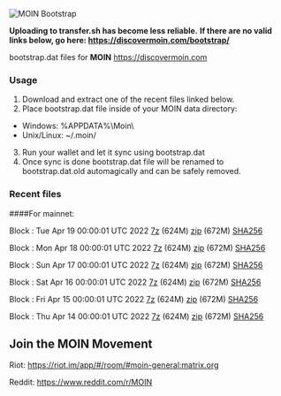 ![MOIN Bootstrap](https://i.imgur.com/KjM1jMp.jpg)

**Uploading to transfer.sh has become less reliable.**
**If there are no valid links below, go here: https://discovermoin.com/bootstrap/**

bootstrap.dat files for **MOIN** https://discovermoin.com

### Usage

1. Download and extract one of the recent files linked below.
2. Place bootstrap.dat file inside of your MOIN data directory:
 - Windows: %APPDATA%\Moin\
 - Unix/Linux: ~/.moin/
3. Run your wallet and let it sync using bootstrap.dat
4. Once sync is done bootstrap.dat file will be renamed to bootstrap.dat.old automagically and can be safely removed.


### Recent files

####For mainnet:

Block : Tue Apr 19 00:00:01 UTC 2022 [7z](https://transfer.sh/UQVi9D/bootstrap.dat.20220419.7z) (624M) [zip](https://transfer.sh/czVflh/bootstrap.dat.20220419.zip) (672M) [SHA256](https://transfer.sh/MtK9RY/sha256.txt)

Block : Mon Apr 18 00:00:01 UTC 2022 [7z](https://transfer.sh/6kGUph/bootstrap.dat.20220418.7z) (624M) [zip](https://transfer.sh/ifA8vH/bootstrap.dat.20220418.zip) (672M) [SHA256](https://transfer.sh/052DXH/sha256.txt)

Block : Sun Apr 17 00:00:01 UTC 2022 [7z](https://transfer.sh/rKqTre/bootstrap.dat.20220417.7z) (624M) [zip](https://transfer.sh/zlzDqo/bootstrap.dat.20220417.zip) (672M) [SHA256](https://transfer.sh/7evp9z/sha256.txt)

Block : Sat Apr 16 00:00:01 UTC 2022 [7z](https://transfer.sh/vkFeYP/bootstrap.dat.20220416.7z) (624M) [zip](https://transfer.sh/wjhUzF/bootstrap.dat.20220416.zip) (672M) [SHA256](https://transfer.sh/ct9zS8/sha256.txt)

Block : Fri Apr 15 00:00:01 UTC 2022 [7z](https://transfer.sh/yec01P/bootstrap.dat.20220415.7z) (624M) [zip](https://transfer.sh/22urtn/bootstrap.dat.20220415.zip) (672M) [SHA256](https://transfer.sh/U7HzcQ/sha256.txt)

Block : Thu Apr 14 00:00:01 UTC 2022 [7z](https://transfer.sh/XJFaEA/bootstrap.dat.20220414.7z) (624M) [zip](https://transfer.sh/NUHTRq/bootstrap.dat.20220414.zip) (672M) [SHA256](https://transfer.sh/u3djB3/sha256.txt)

## Join the MOIN Movement

Riot: https://riot.im/app/#/room/#moin-general:matrix.org

Reddit: https://www.reddit.com/r/MOIN
